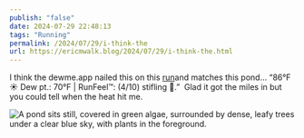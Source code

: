 ```yaml
---
publish: "false"
date: 2024-07-29 22:48:13
tags: "Running"
permalink: /2024/07/29/i-think-the
url: https://ericmwalk.blog/2024/07/29/i-think-the.html
---
```


I think the dewme.app nailed this on this [run](https://strava.app.link/qeoqZvq0JLb)and matches this pond… “86°F ☀️ Dew pt.: 70°F | RunFeel™: (4/10) stifling 🤢.”  Glad it got the miles in but you could tell when the heat hit me.

![A pond sits still, covered in green algae, surrounded by dense, leafy trees under a clear blue sky, with plants in the foreground.](https://ericmwalk.blog/uploads/2024/img-1149.jpeg)